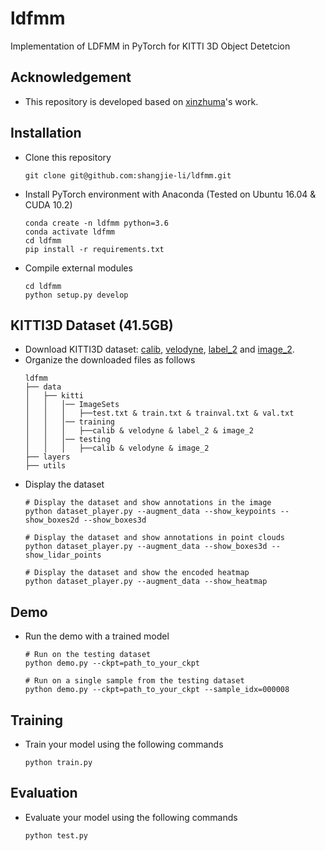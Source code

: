 # ldfmm

Implementation of LDFMM in PyTorch for KITTI 3D Object Detetcion

## Acknowledgement
 - This repository is developed based on [xinzhuma](https://github.com/xinzhuma/monodle)'s work.

## Installation
 - Clone this repository
   ```
   git clone git@github.com:shangjie-li/ldfmm.git
   ```
 - Install PyTorch environment with Anaconda (Tested on Ubuntu 16.04 & CUDA 10.2)
   ```
   conda create -n ldfmm python=3.6
   conda activate ldfmm
   cd ldfmm
   pip install -r requirements.txt
   ```
 - Compile external modules
   ```
   cd ldfmm
   python setup.py develop
   ```

## KITTI3D Dataset (41.5GB)
 - Download KITTI3D dataset: [calib](https://s3.eu-central-1.amazonaws.com/avg-kitti/data_object_calib.zip), [velodyne](https://s3.eu-central-1.amazonaws.com/avg-kitti/data_object_velodyne.zip), [label_2](https://s3.eu-central-1.amazonaws.com/avg-kitti/data_object_label_2.zip) and [image_2](https://s3.eu-central-1.amazonaws.com/avg-kitti/data_object_image_2.zip).
 - Organize the downloaded files as follows
   ```
   ldfmm
   ├── data
   │   ├── kitti
   │   │   │── ImageSets
   │   │   │   ├──test.txt & train.txt & trainval.txt & val.txt
   │   │   │── training
   │   │   │   ├──calib & velodyne & label_2 & image_2
   │   │   │── testing
   │   │   │   ├──calib & velodyne & image_2
   ├── layers
   ├── utils
   ```
 - Display the dataset
   ```
   # Display the dataset and show annotations in the image
   python dataset_player.py --augment_data --show_keypoints --show_boxes2d --show_boxes3d
   
   # Display the dataset and show annotations in point clouds
   python dataset_player.py --augment_data --show_boxes3d --show_lidar_points
   
   # Display the dataset and show the encoded heatmap
   python dataset_player.py --augment_data --show_heatmap
   ```

## Demo
 - Run the demo with a trained model
   ```
   # Run on the testing dataset
   python demo.py --ckpt=path_to_your_ckpt
   
   # Run on a single sample from the testing dataset
   python demo.py --ckpt=path_to_your_ckpt --sample_idx=000008
   ```

## Training
 - Train your model using the following commands
   ```
   python train.py
   ```

## Evaluation
 - Evaluate your model using the following commands
   ```
   python test.py
   ```

